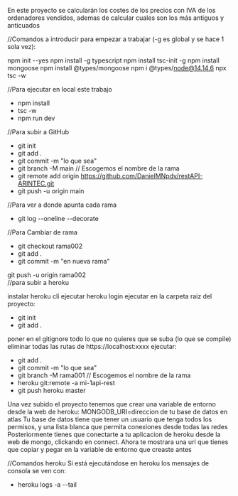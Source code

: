 En este proyecto se calcularán los costes de los precios con IVA de los ordenadores vendidos, ademas de calcular cuales son los más antiguos y anticuados

//Comandos a introducir para empezar a trabajar (-g es global y se hace 1 sola vez):

npm init --yes
npm install -g typescript
npm install tsc-init -g
npm install mongoose
npm install @types/mongoose
npm i @types/node@14.14.6
npx tsc -w

//Para ejecutar en local este trabajo
- npm install
- tsc -w
- npm run dev


//Para subir a GitHub
- git init
- git add .
- git commit -m "lo que sea"
- git branch -M main   // Escogemos el nombre de la rama
- git remote add origin https://github.com/DanielMNpdv/restAPI-ARINTEC.git
- git push -u origin main

//Para ver a donde apunta cada rama
- git log --oneline --decorate

//Para Cambiar de rama
- git checkout rama002
- git add .
- git commit -m "en nueva rama"

git push -u origin rama002   
//para subir a heroku

instalar heroku cli
ejecutar heroku login
ejecutar en la carpeta raiz del proyecto:
- git init
- git add .

poner en el gitignore todo lo que no quieres que se suba (lo que se compile)
eliminar todas las rutas de https://localhost:xxxx
ejecutar: 
- git add .
- git commit -m "lo que sea"
- git branch -M rama001   // Escogemos el nombre de la rama
- heroku git:remote -a mi-1api-rest
- git push heroku master

Una vez subido el proyecto tenemos que crear una variable de entorno desde la web de heroku:
MONGODB_URI=direccion de tu base de datos en atlas
Tu base de datos tiene que tener un usuario que tenga todos los permisos,
y una lista blanca que permita conexiones desde todas las redes
Posteriormente tienes que conectarte a tu aplicacion de heroku desde la web de mongo, clickando en connect.
Ahora te mostrara una url que tienes que copiar y pegar en la variable de entorno que creaste antes

//Comandos heroku
Si está ejecutándose en heroku los mensajes de consola se ven con:
- heroku logs -a <APP> --tail
